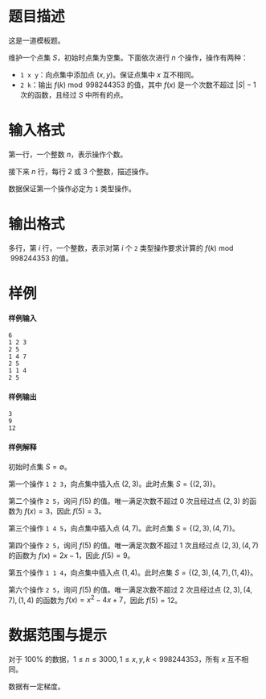 
# 题目描述

这是一道模板题。

维护一个点集 $S$，初始时点集为空集。下面依次进行 $n$ 个操作，操作有两种：

* `1 x y`：向点集中添加点 $(x, y)$。保证点集中 $x$ 互不相同。
* `2 k`：输出 $f(k) \bmod 998244353$ 的值，其中 $f(x)$ 是一个次数不超过 $|S| - 1$ 次的函数，且经过 $S$ 中所有的点。

# 输入格式

第一行，一个整数 $n$，表示操作个数。

接下来 $n$ 行，每行 $2$ 或 $3$ 个整数，描述操作。

数据保证第一个操作必定为 `1` 类型操作。

# 输出格式

多行，第 $i$ 行，一个整数，表示对第 $i$ 个 `2` 类型操作要求计算的 $f(k) \bmod 998244353$ 的值。

# 样例

#### 样例输入
```plain
6
1 2 3
2 5
1 4 7
2 5
1 1 4
2 5
```

#### 样例输出
```plain
3
9
12
```

#### 样例解释
初始时点集 $S = \emptyset$。

第一个操作 `1 2 3`，向点集中插入点 $(2, 3)$。此时点集 $S = \{(2, 3)\}$。

第二个操作 `2 5`，询问 $f(5)$ 的值。唯一满足次数不超过 $0$ 次且经过点 $(2, 3)$ 的函数为 $f(x) = 3$，因此 $f(5) = 3$。

第三个操作 `1 4 5`，向点集中插入点 $(4, 7)$。此时点集 $S = \{(2, 3), (4, 7)\}$。

第四个操作 `2 5`，询问 $f(5)$ 的值。唯一满足次数不超过 $1$ 次且经过点 $(2, 3), (4, 7)$ 的函数为 $f(x) = 2x - 1$，因此 $f(5) = 9$。

第五个操作 `1 1 4`，向点集中插入点 $(1, 4)$。此时点集 $S = \{(2, 3), (4, 7), (1, 4)\}$。

第六个操作 `2 5`，询问 $f(5)$ 的值。唯一满足次数不超过 $2$ 次且经过点 $(2, 3), (4, 7), (1, 4)$ 的函数为 $f(x) = x^2 - 4x + 7$，因此 $f(5) = 12$。

# 数据范围与提示

对于 $100\%$ 的数据，$1 \leq n \leq 3000, 1 \leq x, y, k < 998244353$，所有 $x$ 互不相同。

数据有一定梯度。

